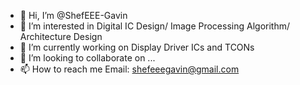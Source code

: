 - 👋 Hi, I’m @ShefEEE-Gavin
- 👀 I’m interested in Digital IC Design/ Image Processing Algorithm/ Architecture Design
- 🌱 I’m currently working on Display Driver ICs and TCONs
- 💞️ I’m looking to collaborate on ...
- 📫 How to reach me Email: shefeeegavin@gmail.com

<!---
ShefEEE-Gavin/ShefEEE-Gavin is a ✨ special ✨ repository because its `README.md` (this file) appears on your GitHub profile.
You can click the Preview link to take a look at your changes.
--->
